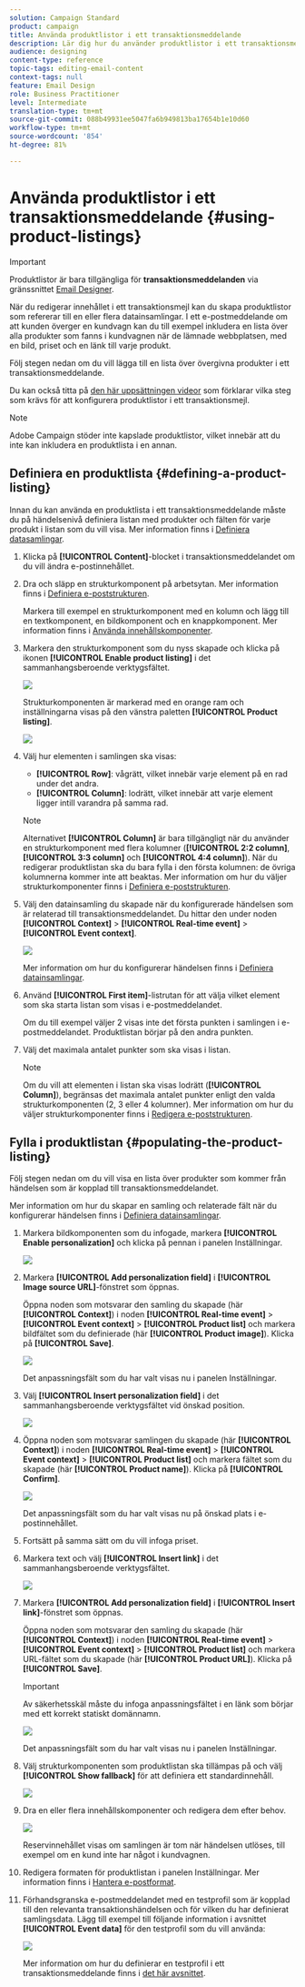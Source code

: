 ```yaml
---
solution: Campaign Standard
product: campaign
title: Använda produktlistor i ett transaktionsmeddelande
description: Lär dig hur du använder produktlistor i ett transaktionsmeddelandeinnehåll.
audience: designing
content-type: reference
topic-tags: editing-email-content
context-tags: null
feature: Email Design
role: Business Practitioner
level: Intermediate
translation-type: tm+mt
source-git-commit: 088b49931ee5047fa6b949813ba17654b1e10d60
workflow-type: tm+mt
source-wordcount: '854'
ht-degree: 81%

---
```



# Använda produktlistor i ett transaktionsmeddelande {#using-product-listings}

>[!IMPORTANT]
>
>Produktlistor är bara tillgängliga för **transaktionsmeddelanden** via gränssnittet [Email Designer](../../designing/using/designing-content-in-adobe-campaign.md#email-designer-interface).

När du redigerar innehållet i ett transaktionsmejl kan du skapa produktlistor som refererar till en eller flera datainsamlingar. I ett e-postmeddelande om att kunden överger en kundvagn kan du till exempel inkludera en lista över alla produkter som fanns i kundvagnen när de lämnade webbplatsen, med en bild, priset och en länk till varje produkt.

Följ stegen nedan om du vill lägga till en lista över övergivna produkter i ett transaktionsmeddelande.

Du kan också titta på [den här uppsättningen videor](https://experienceleague.adobe.com/docs/campaign-standard-learn/tutorials/designing-content/product-listings-in-transactional-email.html?lang=en#configure-product-listings-in-transactional-emails) som förklarar vilka steg som krävs för att konfigurera produktlistor i ett transaktionsmejl.

>[!NOTE]
>
>Adobe Campaign stöder inte kapslade produktlistor, vilket innebär att du inte kan inkludera en produktlista i en annan.

## Definiera en produktlista {#defining-a-product-listing}

Innan du kan använda en produktlista i ett transaktionsmeddelande måste du på händelsenivå definiera listan med produkter och fälten för varje produkt i listan som du vill visa. Mer information finns i [Definiera datasamlingar](../../channels/using/configuring-transactional-event.md#defining-data-collections).

1. Klicka på **[!UICONTROL Content]**-blocket i transaktionsmeddelandet om du vill ändra e-postinnehållet.
1. Dra och släpp en strukturkomponent på arbetsytan. Mer information finns i [Definiera e-poststrukturen](../../designing/using/designing-from-scratch.md#defining-the-email-structure).

   Markera till exempel en strukturkomponent med en kolumn och lägg till en textkomponent, en bildkomponent och en knappkomponent. Mer information finns i [Använda innehållskomponenter](../../designing/using/designing-from-scratch.md#about-content-components).

1. Markera den strukturkomponent som du nyss skapade och klicka på ikonen **[!UICONTROL Enable product listing]** i det sammanhangsberoende verktygsfältet.

   ![](assets/message-center_loop_create.png)

   Strukturkomponenten är markerad med en orange ram och inställningarna visas på den vänstra paletten **[!UICONTROL Product listing]**.

   ![](assets/message-center_loop_palette.png)

1. Välj hur elementen i samlingen ska visas:

   * **[!UICONTROL Row]**: vågrätt, vilket innebär varje element på en rad under det andra.
   * **[!UICONTROL Column]**: lodrätt, vilket innebär att varje element ligger intill varandra på samma rad.

   >[!NOTE]
   >
   >Alternativet **[!UICONTROL Column]** är bara tillgängligt när du använder en strukturkomponent med flera kolumner (**[!UICONTROL 2:2 column]**, **[!UICONTROL 3:3 column]** och **[!UICONTROL 4:4 column]**). När du redigerar produktlistan ska du bara fylla i den första kolumnen: de övriga kolumnerna kommer inte att beaktas. Mer information om hur du väljer strukturkomponenter finns i [Definiera e-poststrukturen](../../designing/using/designing-from-scratch.md#defining-the-email-structure).

1. Välj den datainsamling du skapade när du konfigurerade händelsen som är relaterad till transaktionsmeddelandet. Du hittar den under noden **[!UICONTROL Context]** > **[!UICONTROL Real-time event]** > **[!UICONTROL Event context]**.

   ![](assets/message-center_loop_selection.png)

   Mer information om hur du konfigurerar händelsen finns i [Definiera datainsamlingar](../../channels/using/configuring-transactional-event.md#defining-data-collections).

1. Använd **[!UICONTROL First item]**-listrutan för att välja vilket element som ska starta listan som visas i e-postmeddelandet.

   Om du till exempel väljer 2 visas inte det första punkten i samlingen i e-postmeddelandet. Produktlistan börjar på den andra punkten.

1. Välj det maximala antalet punkter som ska visas i listan.

   >[!NOTE]
   >
   >Om du vill att elementen i listan ska visas lodrätt (**[!UICONTROL Column]**), begränsas det maximala antalet punkter enligt den valda strukturkomponenten (2, 3 eller 4 kolumner). Mer information om hur du väljer strukturkomponenter finns i [Redigera e-poststrukturen](../../designing/using/designing-from-scratch.md#defining-the-email-structure).

## Fylla i produktlistan {#populating-the-product-listing}

Följ stegen nedan om du vill visa en lista över produkter som kommer från händelsen som är kopplad till transaktionsmeddelandet.

Mer information om hur du skapar en samling och relaterade fält när du konfigurerar händelsen finns i [Definiera datainsamlingar](../../channels/using/configuring-transactional-event.md#defining-data-collections).

1. Markera bildkomponenten som du infogade, markera **[!UICONTROL Enable personalization]** och klicka på pennan i panelen Inställningar.

   ![](assets/message-center_loop_image.png)

1. Markera **[!UICONTROL Add personalization field]** i **[!UICONTROL Image source URL]**-fönstret som öppnas.

   Öppna noden som motsvarar den samling du skapade (här **[!UICONTROL Context]**) i noden **[!UICONTROL Real-time event]** > **[!UICONTROL Event context]** > **[!UICONTROL Product list]** och markera bildfältet som du definierade (här **[!UICONTROL Product image]**). Klicka på **[!UICONTROL Save]**.

   ![](assets/message-center_loop_product-image.png)

   Det anpassningsfält som du har valt visas nu i panelen Inställningar.

1. Välj **[!UICONTROL Insert personalization field]** i det sammanhangsberoende verktygsfältet vid önskad position.

   ![](assets/message-center_loop_product.png)

1. Öppna noden som motsvarar samlingen du skapade (här **[!UICONTROL Context]**) i noden **[!UICONTROL Real-time event]** > **[!UICONTROL Event context]** > **[!UICONTROL Product list]** och markera fältet som du skapade (här **[!UICONTROL Product name]**). Klicka på **[!UICONTROL Confirm]**.

   ![](assets/message-center_loop_product_node.png)

   Det anpassningsfält som du har valt visas nu på önskad plats i e-postinnehållet.

1. Fortsätt på samma sätt om du vill infoga priset.
1. Markera text och välj **[!UICONTROL Insert link]** i det sammanhangsberoende verktygsfältet.

   ![](assets/message-center_loop_link_insert.png)

1. Markera **[!UICONTROL Add personalization field]** i **[!UICONTROL Insert link]**-fönstret som öppnas.

   Öppna noden som motsvarar den samling du skapade (här **[!UICONTROL Context]**) i noden **[!UICONTROL Real-time event]** > **[!UICONTROL Event context]** > **[!UICONTROL Product list]** och markera URL-fältet som du skapade (här **[!UICONTROL Product URL]**). Klicka på **[!UICONTROL Save]**.

   >[!IMPORTANT]
   >
   >Av säkerhetsskäl måste du infoga anpassningsfältet i en länk som börjar med ett korrekt statiskt domännamn.

   ![](assets/message-center_loop_link_select.png)

   Det anpassningsfält som du har valt visas nu i panelen Inställningar.

1. Välj strukturkomponenten som produktlistan ska tillämpas på och välj **[!UICONTROL Show fallback]** för att definiera ett standardinnehåll.

   ![](assets/message-center_loop_fallback_show.png)

1. Dra en eller flera innehållskomponenter och redigera dem efter behov.

   ![](assets/message-center_loop_fallback.png)

   Reservinnehållet visas om samlingen är tom när händelsen utlöses, till exempel om en kund inte har något i kundvagnen.

1. Redigera formaten för produktlistan i panelen Inställningar. Mer information finns i [Hantera e-postformat](../../designing/using/styles.md).
1. Förhandsgranska e-postmeddelandet med en testprofil som är kopplad till den relevanta transaktionshändelsen och för vilken du har definierat samlingsdata. Lägg till exempel till följande information i avsnittet **[!UICONTROL Event data]** för den testprofil som du vill använda:

   ![](assets/message-center_loop_test-profile_payload.png)

   Mer information om hur du definierar en testprofil i ett transaktionsmeddelande finns i [det här avsnittet](../../channels/using/testing-transactional-message.md#defining-specific-test-profile).

